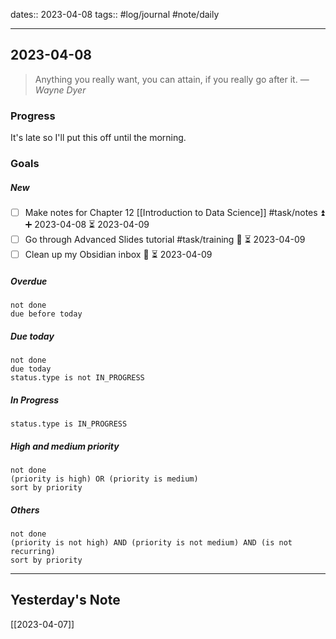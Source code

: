 dates:: 2023-04-08
tags:: #log/journal #note/daily 

---
## 2023-04-08

> Anything you really want, you can attain, if you really go after it.
> — <cite>Wayne Dyer</cite>

### Progress

It's late so I'll put this off until the morning.

### Goals 

##### New

- [ ] Make notes for Chapter 12 [[Introduction to Data Science]] #task/notes  ⏫ ➕ 2023-04-08 ⏳ 2023-04-09
- [ ] Go through Advanced Slides tutorial #task/training  🔼 ⏳ 2023-04-09
- [ ] Clean up my Obsidian inbox 🔼 ⏳ 2023-04-09

##### Overdue

```tasks
not done
due before today
```


##### Due today

```tasks
not done
due today
status.type is not IN_PROGRESS
```


##### In Progress

```tasks
status.type is IN_PROGRESS
```

##### High and medium priority

```tasks
not done
(priority is high) OR (priority is medium)
sort by priority
```

##### Others


```tasks
not done
(priority is not high) AND (priority is not medium) AND (is not recurring)
sort by priority
```


---
## Yesterday's Note

[[2023-04-07]]


